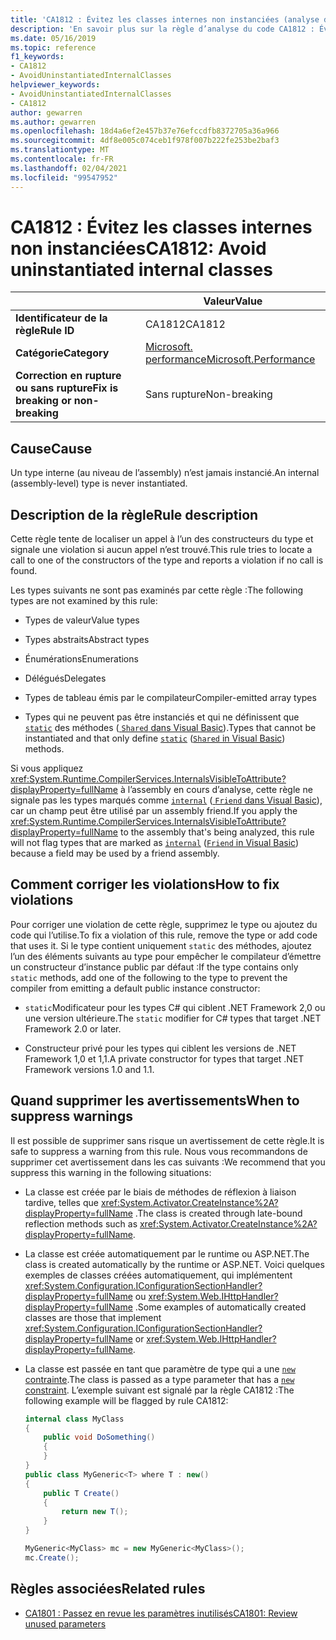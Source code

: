 ```yaml
---
title: 'CA1812 : Évitez les classes internes non instanciées (analyse du code)'
description: 'En savoir plus sur la règle d’analyse du code CA1812 : Évitez les classes internes non instanciées'
ms.date: 05/16/2019
ms.topic: reference
f1_keywords:
- CA1812
- AvoidUninstantiatedInternalClasses
helpviewer_keywords:
- AvoidUninstantiatedInternalClasses
- CA1812
author: gewarren
ms.author: gewarren
ms.openlocfilehash: 18d4a6ef2e457b37e76efccdfb8372705a36a966
ms.sourcegitcommit: 4df8e005c074ceb1f978f007b222fe253be2baf3
ms.translationtype: MT
ms.contentlocale: fr-FR
ms.lasthandoff: 02/04/2021
ms.locfileid: "99547952"
---
```

# <a name="ca1812-avoid-uninstantiated-internal-classes"></a><span data-ttu-id="2c33a-103">CA1812 : Évitez les classes internes non instanciées</span><span class="sxs-lookup"><span data-stu-id="2c33a-103">CA1812: Avoid uninstantiated internal classes</span></span>

| | <span data-ttu-id="2c33a-104">Valeur</span><span class="sxs-lookup"><span data-stu-id="2c33a-104">Value</span></span> |
|-|-|
| <span data-ttu-id="2c33a-105">**Identificateur de la règle**</span><span class="sxs-lookup"><span data-stu-id="2c33a-105">**Rule ID**</span></span> |<span data-ttu-id="2c33a-106">CA1812</span><span class="sxs-lookup"><span data-stu-id="2c33a-106">CA1812</span></span>|
| <span data-ttu-id="2c33a-107">**Catégorie**</span><span class="sxs-lookup"><span data-stu-id="2c33a-107">**Category**</span></span> |[<span data-ttu-id="2c33a-108">Microsoft. performance</span><span class="sxs-lookup"><span data-stu-id="2c33a-108">Microsoft.Performance</span></span>](performance-warnings.md)|
| <span data-ttu-id="2c33a-109">**Correction en rupture ou sans rupture**</span><span class="sxs-lookup"><span data-stu-id="2c33a-109">**Fix is breaking or non-breaking**</span></span> |<span data-ttu-id="2c33a-110">Sans rupture</span><span class="sxs-lookup"><span data-stu-id="2c33a-110">Non-breaking</span></span>|

## <a name="cause"></a><span data-ttu-id="2c33a-111">Cause</span><span class="sxs-lookup"><span data-stu-id="2c33a-111">Cause</span></span>

<span data-ttu-id="2c33a-112">Un type interne (au niveau de l’assembly) n’est jamais instancié.</span><span class="sxs-lookup"><span data-stu-id="2c33a-112">An internal (assembly-level) type is never instantiated.</span></span>

## <a name="rule-description"></a><span data-ttu-id="2c33a-113">Description de la règle</span><span class="sxs-lookup"><span data-stu-id="2c33a-113">Rule description</span></span>

<span data-ttu-id="2c33a-114">Cette règle tente de localiser un appel à l’un des constructeurs du type et signale une violation si aucun appel n’est trouvé.</span><span class="sxs-lookup"><span data-stu-id="2c33a-114">This rule tries to locate a call to one of the constructors of the type and reports a violation if no call is found.</span></span>

<span data-ttu-id="2c33a-115">Les types suivants ne sont pas examinés par cette règle :</span><span class="sxs-lookup"><span data-stu-id="2c33a-115">The following types are not examined by this rule:</span></span>

- <span data-ttu-id="2c33a-116">Types de valeur</span><span class="sxs-lookup"><span data-stu-id="2c33a-116">Value types</span></span>

- <span data-ttu-id="2c33a-117">Types abstraits</span><span class="sxs-lookup"><span data-stu-id="2c33a-117">Abstract types</span></span>

- <span data-ttu-id="2c33a-118">Énumérations</span><span class="sxs-lookup"><span data-stu-id="2c33a-118">Enumerations</span></span>

- <span data-ttu-id="2c33a-119">Délégués</span><span class="sxs-lookup"><span data-stu-id="2c33a-119">Delegates</span></span>

- <span data-ttu-id="2c33a-120">Types de tableau émis par le compilateur</span><span class="sxs-lookup"><span data-stu-id="2c33a-120">Compiler-emitted array types</span></span>

- <span data-ttu-id="2c33a-121">Types qui ne peuvent pas être instanciés et qui ne définissent que [`static`](../../../csharp/language-reference/keywords/static.md) des méthodes ([ `Shared` dans Visual Basic](../../../visual-basic/language-reference/modifiers/shared.md)).</span><span class="sxs-lookup"><span data-stu-id="2c33a-121">Types that cannot be instantiated and that only define [`static`](../../../csharp/language-reference/keywords/static.md) ([`Shared` in Visual Basic](../../../visual-basic/language-reference/modifiers/shared.md)) methods.</span></span>

<span data-ttu-id="2c33a-122">Si vous appliquez <xref:System.Runtime.CompilerServices.InternalsVisibleToAttribute?displayProperty=fullName> à l’assembly en cours d’analyse, cette règle ne signale pas les types marqués comme [`internal`](../../../csharp/language-reference/keywords/internal.md) ([ `Friend` dans Visual Basic](../../../visual-basic/language-reference/modifiers/friend.md)), car un champ peut être utilisé par un assembly friend.</span><span class="sxs-lookup"><span data-stu-id="2c33a-122">If you apply the <xref:System.Runtime.CompilerServices.InternalsVisibleToAttribute?displayProperty=fullName> to the assembly that's being analyzed, this rule will not flag types that are marked as [`internal`](../../../csharp/language-reference/keywords/internal.md) ([`Friend` in Visual Basic](../../../visual-basic/language-reference/modifiers/friend.md)) because a field may be used by a friend assembly.</span></span>

## <a name="how-to-fix-violations"></a><span data-ttu-id="2c33a-123">Comment corriger les violations</span><span class="sxs-lookup"><span data-stu-id="2c33a-123">How to fix violations</span></span>

<span data-ttu-id="2c33a-124">Pour corriger une violation de cette règle, supprimez le type ou ajoutez du code qui l’utilise.</span><span class="sxs-lookup"><span data-stu-id="2c33a-124">To fix a violation of this rule, remove the type or add code that uses it.</span></span> <span data-ttu-id="2c33a-125">Si le type contient uniquement `static` des méthodes, ajoutez l’un des éléments suivants au type pour empêcher le compilateur d’émettre un constructeur d’instance public par défaut :</span><span class="sxs-lookup"><span data-stu-id="2c33a-125">If the type contains only `static` methods, add one of the following to the type to prevent the compiler from emitting a default public instance constructor:</span></span>

- <span data-ttu-id="2c33a-126">`static`Modificateur pour les types C# qui ciblent .NET Framework 2,0 ou une version ultérieure.</span><span class="sxs-lookup"><span data-stu-id="2c33a-126">The `static` modifier for C# types that target .NET Framework 2.0 or later.</span></span>

- <span data-ttu-id="2c33a-127">Constructeur privé pour les types qui ciblent les versions de .NET Framework 1,0 et 1,1.</span><span class="sxs-lookup"><span data-stu-id="2c33a-127">A private constructor for types that target .NET Framework versions 1.0 and 1.1.</span></span>

## <a name="when-to-suppress-warnings"></a><span data-ttu-id="2c33a-128">Quand supprimer les avertissements</span><span class="sxs-lookup"><span data-stu-id="2c33a-128">When to suppress warnings</span></span>

<span data-ttu-id="2c33a-129">Il est possible de supprimer sans risque un avertissement de cette règle.</span><span class="sxs-lookup"><span data-stu-id="2c33a-129">It is safe to suppress a warning from this rule.</span></span> <span data-ttu-id="2c33a-130">Nous vous recommandons de supprimer cet avertissement dans les cas suivants :</span><span class="sxs-lookup"><span data-stu-id="2c33a-130">We recommend that you suppress this warning in the following situations:</span></span>

- <span data-ttu-id="2c33a-131">La classe est créée par le biais de méthodes de réflexion à liaison tardive, telles que <xref:System.Activator.CreateInstance%2A?displayProperty=fullName> .</span><span class="sxs-lookup"><span data-stu-id="2c33a-131">The class is created through late-bound reflection methods such as <xref:System.Activator.CreateInstance%2A?displayProperty=fullName>.</span></span>

- <span data-ttu-id="2c33a-132">La classe est créée automatiquement par le runtime ou ASP.NET.</span><span class="sxs-lookup"><span data-stu-id="2c33a-132">The class is created automatically by the runtime or ASP.NET.</span></span> <span data-ttu-id="2c33a-133">Voici quelques exemples de classes créées automatiquement, qui implémentent <xref:System.Configuration.IConfigurationSectionHandler?displayProperty=fullName> ou <xref:System.Web.IHttpHandler?displayProperty=fullName> .</span><span class="sxs-lookup"><span data-stu-id="2c33a-133">Some examples of automatically created classes are those that implement <xref:System.Configuration.IConfigurationSectionHandler?displayProperty=fullName> or <xref:System.Web.IHttpHandler?displayProperty=fullName>.</span></span>

- <span data-ttu-id="2c33a-134">La classe est passée en tant que paramètre de type qui a une [ `new` contrainte](../../../csharp/language-reference/keywords/new-constraint.md).</span><span class="sxs-lookup"><span data-stu-id="2c33a-134">The class is passed as a type parameter that has a [`new` constraint](../../../csharp/language-reference/keywords/new-constraint.md).</span></span> <span data-ttu-id="2c33a-135">L’exemple suivant est signalé par la règle CA1812 :</span><span class="sxs-lookup"><span data-stu-id="2c33a-135">The following example will be flagged by rule CA1812:</span></span>

    ```csharp
    internal class MyClass
    {
        public void DoSomething()
        {
        }
    }
    public class MyGeneric<T> where T : new()
    {
        public T Create()
        {
            return new T();
        }
    }

    MyGeneric<MyClass> mc = new MyGeneric<MyClass>();
    mc.Create();
    ```

## <a name="related-rules"></a><span data-ttu-id="2c33a-136">Règles associées</span><span class="sxs-lookup"><span data-stu-id="2c33a-136">Related rules</span></span>

- [<span data-ttu-id="2c33a-137">CA1801 : Passez en revue les paramètres inutilisés</span><span class="sxs-lookup"><span data-stu-id="2c33a-137">CA1801: Review unused parameters</span></span>](ca1801.md)
